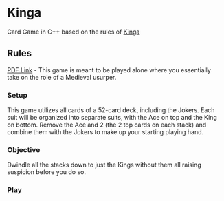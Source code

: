 # Kinga
 Card Game in C++ based on the rules of [Kinga](https://boardgamegeek.com/boardgame/171054/kinga)
 ## Rules
 [PDF Link](https://s3.amazonaws.com/geekdo-files.com/bgg297783?response-content-disposition=inline%3B%20filename%3D%22Kinga-rules-v3.pdf%22&response-content-type=application%2Fpdf&X-Amz-Content-Sha256=UNSIGNED-PAYLOAD&X-Amz-Algorithm=AWS4-HMAC-SHA256&X-Amz-Credential=AKIAJYFNCT7FKCE4O6TA%2F20240408%2Fus-east-1%2Fs3%2Faws4_request&X-Amz-Date=20240408T180012Z&X-Amz-SignedHeaders=host&X-Amz-Expires=120&X-Amz-Signature=0e03091c4924a5ad276e0252a58278e1b5d6bd0762942949a4404974bf5dfa78) - This game is meant to be played alone where you essentially take on the role of a Medieval usurper.
### Setup
This game utilizes all cards of a 52-card deck, including the Jokers. Each suit will be organized into separate suits, with the Ace on top and the King on bottom.
Remove the Ace and 2 (the 2 top cards on each stack) and combine them with the Jokers to make up your starting playing hand.
### Objective
Dwindle all the stacks down to just the Kings without them all raising suspicion before you do so.
### Play
